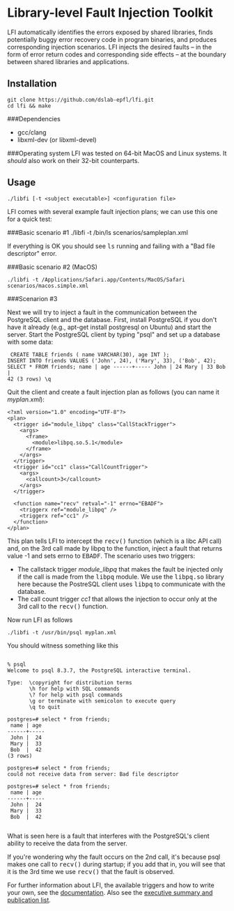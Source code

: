 
Library-level Fault Injection Toolkit
=====================================

LFI automatically identifies the errors exposed by shared libraries, finds potentially buggy error recovery code in program binaries, and produces corresponding injection scenarios. LFI injects the desired faults – in the form of error return codes and corresponding side effects – at the boundary between shared libraries and applications. 

Installation
------------
    git clone https://github.com/dslab-epfl/lfi.git
    cd lfi && make

###Dependencies
* gcc/clang
* libxml-dev (or libxml-devel)

###Operating system
LFI was tested on 64-bit MacOS and Linux systems. It *should* also work on their 32-bit counterparts.

Usage
-----

    ./libfi [-t <subject executable>] <configuration file>

LFI comes with several example fault injection plans; we can use this one for a quick test:

###Basic scenario #1
    ./libfi -t /bin/ls scenarios/sampleplan.xml

If everything is OK you should see <tt>ls</tt> running and failing with a "Bad file descriptor" error.

###Basic scenario #2 (MacOS)

    ./libfi -t /Applications/Safari.app/Contents/MacOS/Safari scenarios/macos.simple.xml

###Scenarion #3

Next we will try to inject a fault in the communication between the PostgreSQL client and the database. First, install PostgreSQL if you don't have it already (e.g., apt-get install postgresql on Ubuntu) and start the server. Start the PostgreSQL client by typing "psql" and set up a database with some data:

<code><pre>
CREATE TABLE friends ( name VARCHAR(30), age INT );
INSERT INTO friends VALUES ('John', 24), ('Mary', 33), ('Bob', 42);
SELECT * FROM friends;
 name | age 
------+-----
 John |  24
 Mary |  33
 Bob  |  42
(3 rows)
\q
</pre></code>

Quit the client and create a fault injection plan as follows (you can name it *myplan.xml*):


    <?xml version="1.0" encoding="UTF-8"?>
    <plan>
      <trigger id="module_libpq" class="CallStackTrigger">
        <args>
          <frame>
            <module>libpq.so.5.1</module>
          </frame>
        </args>
      </trigger>
      <trigger id="cc1" class="CallCountTrigger">
        <args>
          <callcount>3</callcount>
        </args>
      </trigger>

      <function name="recv" retval="-1" errno="EBADF">
        <triggerx ref="module_libpq" />
        <triggerx ref="cc1" />
      </function>
    </plan>

This plan tells LFI to intercept the <tt>recv()</tt> function (which is a libc API call) and, on the 3rd call made by libpq to the function, inject a fault that returns value -1 and sets errno to <tt>EBADF</tt>. The scenario uses two triggers:

* The callstack trigger *module_libpq* that makes the fault be injected only if the call is made from the <tt>libpq</tt> module. We use the <tt>libpq.so</tt> library here because the PostreSQL client uses <tt>libpq</tt> to communicate with the database.
* The call count trigger *cc1* that allows the injection to occur only at the 3rd call to the <tt>recv()</tt> function.

Now run LFI as follows

    ./libfi -t /usr/bin/psql myplan.xml

You should witness something like this

<pre><code>
% psql
Welcome to psql 8.3.7, the PostgreSQL interactive terminal.

Type:  \copyright for distribution terms
       \h for help with SQL commands
       \? for help with psql commands
       \g or terminate with semicolon to execute query
       \q to quit

postgres=# select * from friends;
 name | age 
------+-----
 John |  24
 Mary |  33
 Bob  |  42
(3 rows)

postgres=# select * from friends;
could not receive data from server: Bad file descriptor

postgres=# select * from friends;
 name | age 
------+-----
 John |  24
 Mary |  33
 Bob  |  42
 </code></pre>

What is seen here is a fault that interferes with the PostgreSQL's client ability to receive the data from the server.

If you're wondering why the fault occurs on the 2nd call, it's because psql makes one call to <tt>recv()</tt> during startup; if you add that in, you will see that it is the 3rd time we use <tt>recv()</tt> that the fault is observed.

For further information about LFI, the available triggers and how to write your own, see the [documentation](https://github.com/dslab-epfl/lfi/wiki/User-Manual). Also see the [executive summary and publication list](https://github.com/dslab-epfl/lfi/wiki).
